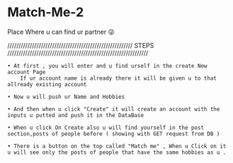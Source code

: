 # Match-Me-2

Place Where u can find ur partner 😜

//////////////////////////////////////////////////////// STEPS ///////////////////////////////////////////////////////////////

	• At first , you will enter and u find urself in the create New account Page  
	 	If ur account name is already there it will be given u to that allready existing account 
	
    • Now u will push ur Name and Hobbies
	
    • And then when u click "Create" it will create an account with the inputs u putted and push it in the DataBase
	
    • When u click On Create also u will find yourself in the post section,posts of people before ( showing with GET request from DB ) 
    
    • There is a button on the top called "Match me" , When u Click on it u will see only the posts of people that have the same hobbies as u .